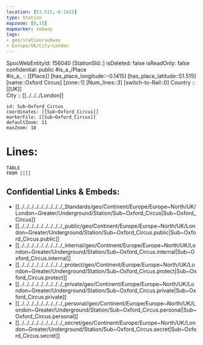 ```yaml
---
location: [51.515,-0.1415] 
type: Station 
mapzoom: [8,15] 
mapmarker: subway 
tags:
- geo/station/subway
- Europe/UK/City~London
---
```

SpocWebEntityId: 156040
[StationSId::] 
isDeleted: false
isReadOnly: false
confidential: public
#is_a_/Place  
#is_a_ :: [[Place]] 
[has_place_longitude::-0.1415] 
[has_place_latitude::51.515] 
[name::Oxford Circus] 
[zone::1] 
[Num_lines::3] 
[switch-to-Rail::0] 
Country :: [[UK]]  
City :: [[../../../London]]  


```leaflet
id: Sub~Oxford_Circus
coordinates: [[Sub~Oxford_Circus]] 
markerFile: [[Sub~Oxford_Circus]] 
defaultZoom: 11 
maxZoom: 18
```


# Lines: 
```dataview
TABLE 
FROM [[]] 
```

## Confidential Links & Embeds: 
- [[../../../../../../../../../_Standards/geo/Continent/Europe/Europe~North/UK/London~Greater/Underground/Station/Sub~Oxford_Circus|Sub~Oxford_Circus]] 
- [[../../../../../../../../../_public/geo/Continent/Europe/Europe~North/UK/London~Greater/Underground/Station/Sub~Oxford_Circus.public|Sub~Oxford_Circus.public]] 
- [[../../../../../../../../../_internal/geo/Continent/Europe/Europe~North/UK/London~Greater/Underground/Station/Sub~Oxford_Circus.internal|Sub~Oxford_Circus.internal]] 
- [[../../../../../../../../../_protect/geo/Continent/Europe/Europe~North/UK/London~Greater/Underground/Station/Sub~Oxford_Circus.protect|Sub~Oxford_Circus.protect]] 
- [[../../../../../../../../../_private/geo/Continent/Europe/Europe~North/UK/London~Greater/Underground/Station/Sub~Oxford_Circus.private|Sub~Oxford_Circus.private]] 
- [[../../../../../../../../../_personal/geo/Continent/Europe/Europe~North/UK/London~Greater/Underground/Station/Sub~Oxford_Circus.personal|Sub~Oxford_Circus.personal]] 
- [[../../../../../../../../../_secret/geo/Continent/Europe/Europe~North/UK/London~Greater/Underground/Station/Sub~Oxford_Circus.secret|Sub~Oxford_Circus.secret]] 
